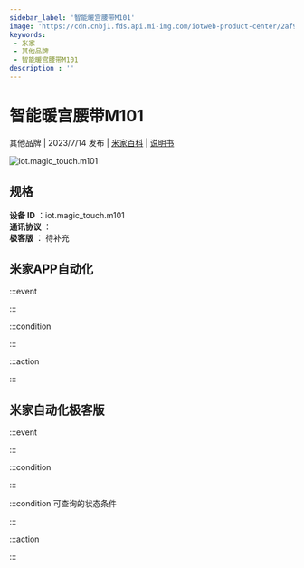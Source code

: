 ```yaml
---
sidebar_label: '智能暖宫腰带M101'
image: 'https://cdn.cnbj1.fds.api.mi-img.com/iotweb-product-center/2af975af4beeeec0eb648c2c8e2e1c03_1686365674994.png?GalaxyAccessKeyId=AKVGLQWBOVIRQ3XLEW&Expires=9223372036854775807&Signature=ptj6L7QRwgdRigZTwoeagC2oldM='
keywords: 
 - 米家
 - 其他品牌
 - 智能暖宫腰带M101
description : ''
---
```

# 智能暖宫腰带M101

其他品牌 | 2023/7/14 发布 | [米家百科](https://home.mi.com/webapp/content/baike/product/index.html?model=iot.magic_touch.m101) | [说明书](https://home.mi.com/views/introduction.html?model=iot.magic_touch.m101&region=cn)

![iot.magic_touch.m101](https://cdn.cnbj1.fds.api.mi-img.com/iotweb-product-center/2af975af4beeeec0eb648c2c8e2e1c03_1686365674994.png?GalaxyAccessKeyId=AKVGLQWBOVIRQ3XLEW&Expires=9223372036854775807&Signature=ptj6L7QRwgdRigZTwoeagC2oldM=)

## 规格  
> 
**设备 ID** ：iot.magic_touch.m101  
**通讯协议** ：  
**极客版**  ： 待补充 


## 米家APP自动化  

:::event  

:::

:::condition  

:::

:::action   

:::

## 米家自动化极客版  

:::event  

:::

:::condition  

:::

:::condition 可查询的状态条件  

:::

:::action  

:::

        
